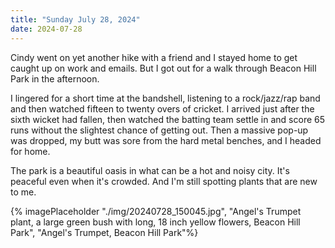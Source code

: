 ```yaml
---
title: "Sunday July 28, 2024"
date: 2024-07-28
---
```

Cindy went on yet another hike with a friend and I stayed home to get caught up on work and emails.  But I got out for a walk through Beacon Hill Park in the afternoon.  

I lingered for a short time at the bandshell, listening to a rock/jazz/rap band and then watched fifteen to twenty overs of cricket.  I arrived just after the sixth wicket had fallen, then watched the batting team settle in and score 65 runs without the slightest chance of getting out.  Then a massive pop-up was dropped, my butt was sore from the hard metal benches, and I headed for home.

The park is a beautiful oasis in what can be a hot and noisy city.  It's peaceful even when it's crowded.  And I'm still spotting plants that are new to me.  

{% imagePlaceholder "./img/20240728_150045.jpg", "Angel's Trumpet plant, a large green bush with long, 18 inch yellow flowers, Beacon Hill Park", "Angel's Trumpet, Beacon Hill Park"%}